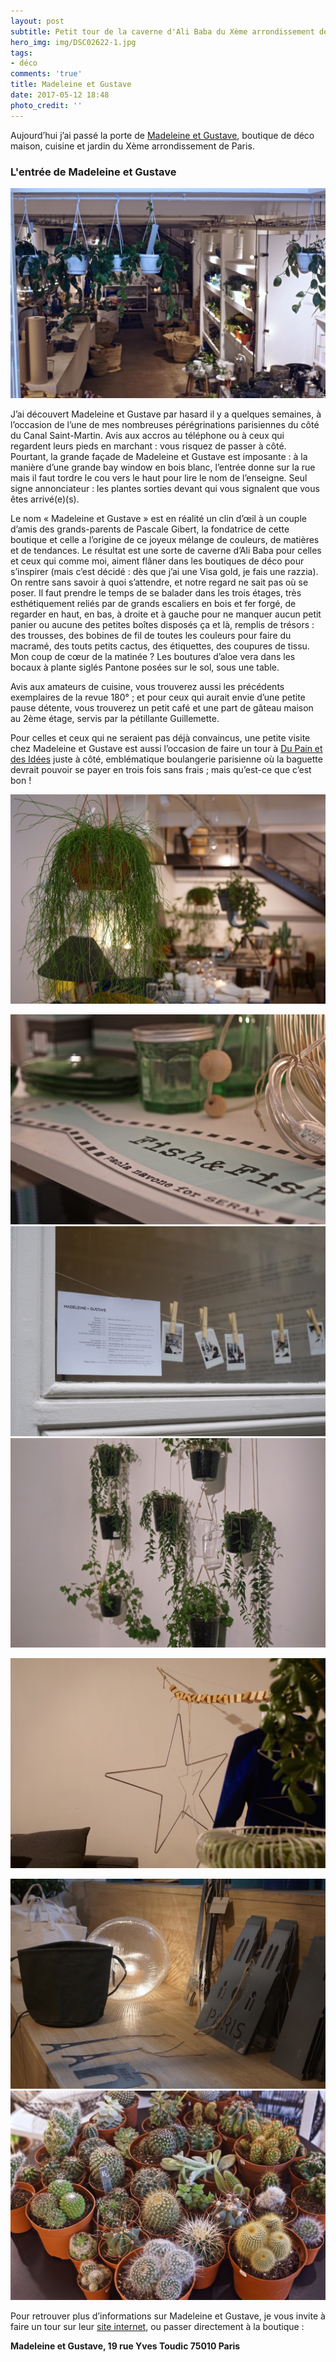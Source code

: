 ```yaml
---
layout: post
subtitle: Petit tour de la caverne d'Ali Baba du Xème arrondissement de Paris
hero_img: img/DSC02622-1.jpg
tags:
- déco
comments: 'true'
title: Madeleine et Gustave
date: 2017-05-12 18:48
photo_credit: ''
---
```



Aujourd’hui j’ai passé la porte de [Madeleine et Gustave](http://madeleine-gustave.com/), boutique de déco maison, cuisine et jardin du Xème arrondissement de Paris.

### L'entrée de Madeleine et Gustave

![](/img/DSC02640.jpg)

J’ai découvert Madeleine et Gustave par hasard il y a quelques semaines, à l’occasion de l’une de mes nombreuses pérégrinations parisiennes du côté du Canal Saint-Martin. Avis aux accros au téléphone ou à ceux qui regardent leurs pieds en marchant : vous risquez de passer à côté. Pourtant, la grande façade de Madeleine et Gustave est imposante : à la manière d’une grande bay window en bois blanc, l’entrée donne sur la rue mais il faut tordre le cou vers le haut pour lire le nom de l’enseigne. Seul signe annonciateur : les plantes sorties devant qui vous signalent que vous êtes arrivé(e)(s).

Le nom « Madeleine et Gustave » est en réalité un clin d’œil à un couple d’amis des grands-parents de Pascale Gibert, la fondatrice de cette boutique et celle a l’origine de ce joyeux mélange de couleurs, de matières et de tendances. Le résultat est une sorte de caverne d’Ali Baba pour celles et ceux qui comme moi, aiment flâner dans les boutiques de déco pour s’inspirer (mais c’est décidé : dès que j’ai une Visa gold, je fais une razzia). On rentre sans savoir à quoi s’attendre, et notre regard ne sait pas où se poser. Il faut prendre le temps de se balader dans les trois étages, très esthétiquement reliés par de grands escaliers en bois et fer forgé, de regarder en haut, en bas, à droite et à gauche pour ne manquer aucun petit panier ou aucune des petites boîtes disposés ça et là, remplis de trésors : des trousses, des bobines de fil de toutes les couleurs pour faire du macramé, des touts petits cactus, des étiquettes, des coupures de tissu. Mon coup de cœur de la matinée ? Les boutures d’aloe vera dans les bocaux à plante siglés Pantone posées sur le sol, sous une table.

Avis aux amateurs de cuisine, vous trouverez aussi les précédents exemplaires de la revue 180° ; et pour ceux qui aurait envie d’une petite pause détente, vous trouverez un petit café et une part de gâteau maison au 2ème étage, servis par la pétillante Guillemette.

Pour celles et ceux qui ne seraient pas déjà convaincus, une petite visite chez Madeleine et Gustave est aussi l’occasion de faire un tour à [Du Pain et des Idées](https://dupainetdesidees.com/en/) juste à côté, emblématique boulangerie parisienne où la baguette devrait pouvoir se payer en trois fois sans frais ; mais qu’est-ce que c’est bon !

![](/img/DSC02593-1.jpg)

<img src="/img/DSC02595.jpg" class="">

<img src="/img/DSC02631.jpg" class="">

<img src="/img/DSC02597.jpg" class="">

![](/img/DSC02618.jpg)

<img src="/img/DSC02628.jpg" class="">

<img src="/img/DSC02623.jpg" class="">

Pour retrouver plus d’informations sur Madeleine et Gustave, je vous invite à faire un tour sur leur <a href="http://madeleine-gustave.com/" class="">site internet</a>, ou passer directement à la boutique :

**Madeleine et Gustave, 19 rue Yves Toudic 75010 Paris**
